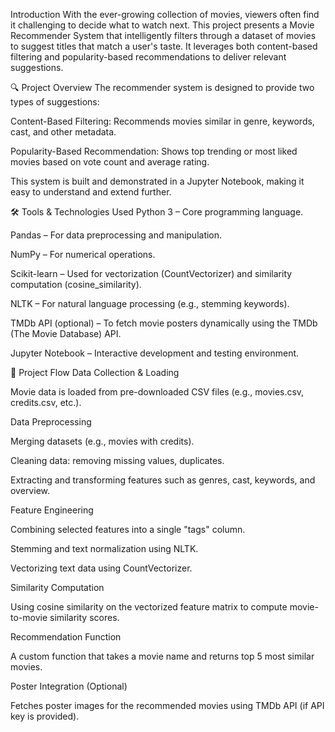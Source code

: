 Introduction
With the ever-growing collection of movies, viewers often find it challenging to decide what to watch next. This project presents a Movie Recommender System that intelligently filters through a dataset of movies to suggest titles that match a user's taste. It leverages both content-based filtering and popularity-based recommendations to deliver relevant suggestions.

🔍 Project Overview
The recommender system is designed to provide two types of suggestions:

Content-Based Filtering: Recommends movies similar in genre, keywords, cast, and other metadata.

Popularity-Based Recommendation: Shows top trending or most liked movies based on vote count and average rating.

This system is built and demonstrated in a Jupyter Notebook, making it easy to understand and extend further.

🛠️ Tools & Technologies Used
Python 3 – Core programming language.

Pandas – For data preprocessing and manipulation.

NumPy – For numerical operations.

Scikit-learn – Used for vectorization (CountVectorizer) and similarity computation (cosine_similarity).

NLTK – For natural language processing (e.g., stemming keywords).

TMDb API (optional) – To fetch movie posters dynamically using the TMDb (The Movie Database) API.

Jupyter Notebook – Interactive development and testing environment.

🔄 Project Flow
Data Collection & Loading

Movie data is loaded from pre-downloaded CSV files (e.g., movies.csv, credits.csv, etc.).

Data Preprocessing

Merging datasets (e.g., movies with credits).

Cleaning data: removing missing values, duplicates.

Extracting and transforming features such as genres, cast, keywords, and overview.

Feature Engineering

Combining selected features into a single "tags" column.

Stemming and text normalization using NLTK.

Vectorizing text data using CountVectorizer.

Similarity Computation

Using cosine similarity on the vectorized feature matrix to compute movie-to-movie similarity scores.

Recommendation Function

A custom function that takes a movie name and returns top 5 most similar movies.

Poster Integration (Optional)

Fetches poster images for the recommended movies using TMDb API (if API key is provided).

